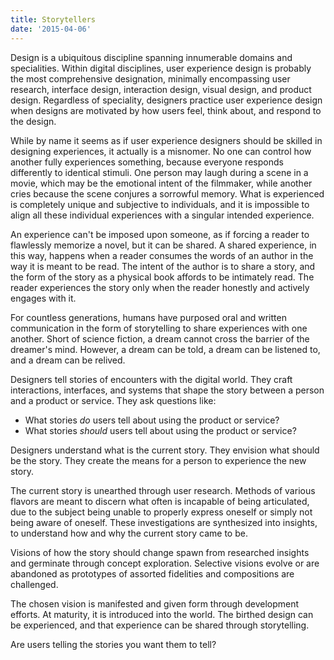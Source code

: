 ```yaml
---
title: Storytellers
date: '2015-04-06'
---
```


Design is a ubiquitous discipline spanning innumerable domains and specialities. Within digital disciplines, user experience design is probably the most comprehensive designation, minimally encompassing user research, interface design, interaction design, visual design, and product design. Regardless of speciality, designers practice user experience design when designs are motivated by how users feel, think about, and respond to the design.

While by name it seems as if user experience designers should be skilled in designing experiences, it actually is a misnomer. No one can control how another fully experiences something, because everyone responds differently to identical stimuli. One person may laugh during a scene in a movie, which may be the emotional intent of the filmmaker, while another cries because the scene conjures a sorrowful memory. What is experienced is completely unique and subjective to individuals, and it is impossible to align all these individual experiences with a singular intended experience.

An experience can't be imposed upon someone, as if forcing a reader to flawlessly memorize a novel, but it can be shared. A shared experience, in this way, happens when a reader consumes the words of an author in the way it is meant to be read. The intent of the author is to share a story, and the form of the story as a physical book affords to be intimately read. The reader experiences the story only when the reader honestly and actively engages with it.

For countless generations, humans have purposed oral and written communication in the form of storytelling to share experiences with one another. Short of science fiction, a dream cannot cross the barrier of the dreamer's mind. However, a dream can be told, a dream can be listened to, and a dream can be relived.

Designers tell stories of encounters with the digital world. They craft interactions, interfaces, and systems that shape the story between a person and a product or service. They ask questions like:

- What stories *do* users tell about using the product or service?
- What stories *should* users tell about using the product or service?

Designers understand what is the current story. They envision what should be the story. They create the means for a person to experience the new story.

The current story is unearthed through user research. Methods of various flavors are meant to discern what often is incapable of being articulated, due to the subject being unable to properly express oneself or simply not being aware of oneself. These investigations are synthesized into insights, to understand how and why the current story came to be.

Visions of how the story should change spawn from researched insights and germinate through concept exploration. Selective visions evolve or are abandoned as prototypes of assorted fidelities and compositions are challenged.

The chosen vision is manifested and given form through development efforts. At maturity, it is introduced into the world. The birthed design can be experienced, and that experience can be shared through storytelling.

Are users telling the stories you want them to tell?
